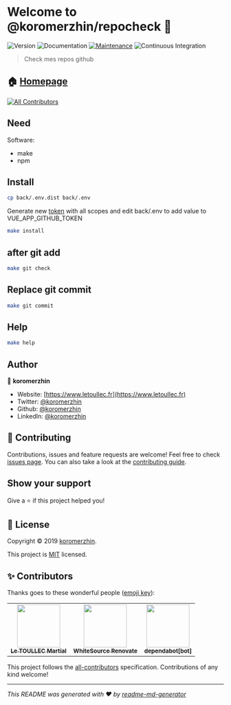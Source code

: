 # Welcome to @koromerzhin/repocheck 👋

![Version](https://img.shields.io/badge/version-1.0.0-blue.svg?cacheSeconds=2592000)
![Documentation](https://img.shields.io/badge/documentation-yes-brightgreen.svg)
[![Maintenance](https://img.shields.io/badge/Maintained%3F-yes-green.svg)](https://github.com/koromerzhin/repocheck/graphs/commit-activity)
![Continuous Integration](https://github.com/koromerzhin/repocheck/workflows/Continuous%20Integration/badge.svg?branch=develop)

> Check mes repos github

## 🏠 [Homepage](https://github.com/koromerzhin/repocheck#readme)

<!-- ALL-CONTRIBUTORS-BADGE:START - Do not remove or modify this section -->
[![All Contributors](https://img.shields.io/badge/all_contributors-3-orange.svg?style=flat-square)](#-contributors)
<!-- ALL-CONTRIBUTORS-BADGE:END -->

## Need

Software:

- make
- npm

## Install

```sh
cp back/.env.dist back/.env
```

Generate new [token](https://github.com/settings/tokens)
with all scopes and edit back/.env to add value to VUE_APP_GITHUB_TOKEN

```sh
make install
```

## after git add

```sh
make git check
```

## Replace git commit

```sh
make git commit
```

## Help

```sh
make help
```

## Author

👤 **koromerzhin**

- Website: [https://www.letoullec.fr](https://www.letoullec.fr)
- Twitter: [@koromerzhin](https://twitter.com/koromerzhin)
- Github: [@koromerzhin](https://github.com/koromerzhin)
- LinkedIn: [@koromerzhin](https://linkedin.com/in/koromerzhin)

## 🤝 Contributing

Contributions, issues and feature requests are welcome!
Feel free to check
[issues page](https://github.com/koromerzhin/repocheck/issues).
You can also take a look at the
[contributing guide](https://github.com/koromerzhin/repocheck/blob/develop/CONTRIBUTING.md).

## Show your support

Give a ⭐️ if this project helped you!

## 📝 License

Copyright © 2019 [koromerzhin](https://github.com/koromerzhin).

This project is
[MIT](https://github.com/koromerzhin/repocheck/blob/develop/LICENSE) licensed.

## ✨ Contributors

Thanks goes to these wonderful people
([emoji key](https://allcontributors.org/docs/en/emoji-key)):

<!-- ALL-CONTRIBUTORS-LIST:START - Do not remove or modify this section -->
<!-- prettier-ignore-start -->
<!-- markdownlint-disable -->
<table>
  <tr>
    <td align="center"><a href="https://github.com/koromerzhin"><img src="https://avatars0.githubusercontent.com/u/308012?v=4" width="100px;" alt=""/><br /><sub><b>Le TOULLEC Martial</b></sub></a></td>
    <td align="center"><a href="https://renovate.whitesourcesoftware.com/"><img src="https://avatars.githubusercontent.com/u/25180681?v=4" width="100px;" alt=""/><br /><sub><b>WhiteSource Renovate</b></sub></a></td>
    <td align="center"><a href="https://github.com/apps/dependabot"><img src="https://avatars.githubusercontent.com/in/29110?v=4" width="100px;" alt=""/><br /><sub><b>dependabot[bot]</b></sub></a></td>
  </tr>
</table>

<!-- markdownlint-restore -->
<!-- prettier-ignore-end -->

<!-- ALL-CONTRIBUTORS-LIST:END -->

This project follows the
[all-contributors](https://github.com/all-contributors/all-contributors)
specification. Contributions of any kind welcome!

---

_This README was generated with ❤️ by
[readme-md-generator](https://github.com/kefranabg/readme-md-generator)_
